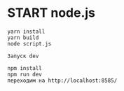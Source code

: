 # START node.js

```
yarn install
yarn build
node script.js
```
```
Запуск dev

npm install
npm run dev 
переходим на http://localhost:8585/
```
